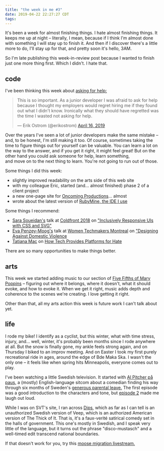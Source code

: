 ```yaml
---
title: "the week in me #3"
date: 2019-04-22 22:27:27 CDT
tags: 
---
```


It's been a week for almost finishing things. I hate almost finishing
things. It keeps me up at night – literally, I mean, because if I think
I'm almost done with something I will stay up to finish it. And then if
I discover there's a little more to do, I'll stay up for that, and
pretty soon it's hello, 3AM.

So I'm late publishing this week-in-review post because I wanted
to finish just one more thing first. Which I didn't. I hate that.

## code

I've been thinking this week about [asking for help:][help]

<blockquote class="twitter-tweet" data-lang="en"><p lang="en" dir="ltr">This is so important. As a junior developer I was afraid to ask for help because I thought my employers would regret hiring me if they found out what I didn&#39;t know. Ironically what they should have regretted was the time I wasted not asking for help.</p>&mdash; Erik Ostrom (@erikostrom) <a href="https://twitter.com/erikostrom/status/1118299780315115520?ref_src=twsrc%5Etfw">April 16, 2019</a></blockquote>
<script async src="https://platform.twitter.com/widgets.js" charset="utf-8"></script>

Over the years I've seen a lot of junior developers make the same mistake –
and, to be honest, I'm still making it too. Of course, sometimes taking
the time to figure things out for yourself can be valuable. You can learn
a lot on the way to the answer, and if you get it right, it might feel
great! But on the other hand you could ask someone for help, learn something,   
and move on to the next thing to learn. You're not going to run out of those.

Some things I did this week:

- slightly improved readability on the arts side of this web site
- with my colleague Eric, started (and... almost finished) phase&nbsp;2 of a
  client project
- a new one-page site for [Oncoming Productions][oncoming]... almost 
- wrote about the latest version of [RubyMine, the IDE I use][rubymine-post] 

Some things I recommend:

- [Sara Soueidan's][soueidan] talk at
  [Coldfront 2018][coldfront-2018] on 
  ["Inclusively Responsive UIs with CSS and SVG"][soueidan-talk]
- [Eva Penzey-Moog's][penzey-moog] talk at 
  [Women Techmakers Montreal][wtm-montreal] on
  ["Designing Against Domestic Violence][penzey-moog-talk]
- [Tatiana Mac][mac] on
  [How Tech Provides Platforms for Hate][canary]
    
There are so many opportunities to make things better. 

## arts

This week we started adding music to our section of 
[Five Fifths of Mary Poppins][poppins] – figuring out where it belongs,
where it doesn't, what it should evoke, and how to evoke it. When we get
it right, music adds depth and coherence to the scenes we're creating.
I love getting it right.

Other than that, all my arts action this week is future work I can't
talk about yet.     

## life

I rode my bike! I identify as a cyclist, but this winter, what with
time stress, injury, and... well, winter, it's probably been months
since I rode anywhere at all. But the snow is finally gone, my ankle
feels strong again, and on Thursday I biked to an improv meeting.
And on Easter I took my first purely recreational ride in ages,
around the edge of Bde Maka Ska. I wasn't the only one – it feels
like when spring hits Minneapolis, everyone comes out to play.  

I've been watching a little Swedish television. It started with
[Al Pitcher på paus,][pitcher] a (mostly) English-language sitcom
about a comedian finding his way through six months of Sweden's
[generous parental leave.][parental-leave] The first episode was
a good introduction to the characters and tone, but [episode 2][pitcher-2]
made me laugh out loud. 

While I was on SVT's site, I ran across [Dips,][dips] which as far as
I can tell is an unauthorized Swedish version of Veep, which is an
authorized American version of The Thick of It. That is, it's a
faux-verité satirical comedy set in the halls of government. This
one's mostly in Swedish, and I speak very little of the language,
but it turns out the phrase "disco-mustasch" and a well-timed edit
transcend national boundaries.

If that doesn't work for you, try this
[moose migration livestream.][moose]


[help]: https://twitter.com/erikostrom/status/1118299780315115520
[rubymine-post]: https://www.erikostrom.com/code/words/ruby-mine-2019-1 
[soueidan]: https://www.sarasoueidan.com
[soueidan-talk]: https://youtu.be/TbOxPhcVzCc
[coldfront-2018]: https://2018.coldfront.co
[penzey-moog]: https://evapenzeymoog.com
[penzey-moog-talk]: https://youtu.be/P64RHUSRtSA
[wtm-montreal]: https://wtmmontreal.com
[mac]: https://tatianamac.com/
[canary]: https://alistapart.com/article/canary-in-a-coal-mine-how-tech-provides-platforms-for-hate/


[oncoming]: http://www.oncomingproductions.com/
[poppins]: https://www.minnesotafringe.org/event-calendar/five-fifths

[pitcher]: https://www.svt.se/al-pitcher-pa-paus/
[pitcher-2]: https://www.svtplay.se/video/21744986/al-pitcher-pa-paus/al-pitcher-pa-paus-sasong-1-avsnitt-2
[parental-leave]: https://sweden.se/society/10-things-that-make-sweden-family-friendly/
[dips]: https://www.svtplay.se/video/20495012/dips/dips-svensk-kinesiskt-pang-pang
[moose]: https://www.svtplay.se/video/21732978/den-stora-algvandringen/den-stora-algvandringen-slow-tv-sasong-1-22-apr-06-00-1?start=auto&tab=2019
